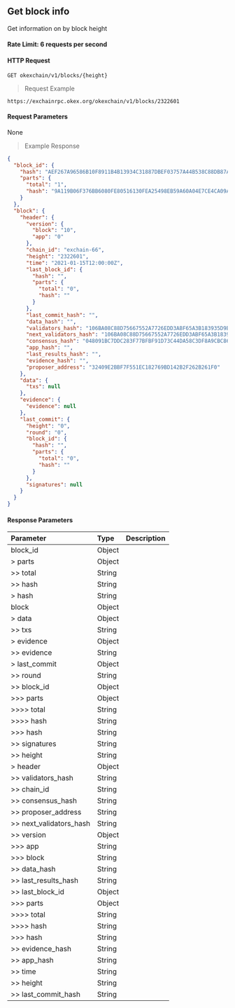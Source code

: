 ## Get block info

Get information on by block height


#### Rate Limit: 6 requests per second

#### HTTP Request

`GET okexchain/v1/blocks/{height}`

> Request Example

```wiki
https://exchainrpc.okex.org/okexchain/v1/blocks/2322601
```

#### Request Parameters

None
> Example Response

```json
{
  "block_id": {
    "hash": "AEF267A96586B10F8911B4B13934C31887DBEF03757A44B538C88DB87A5EEE83",
    "parts": {
      "total": "1",
      "hash": "9A119B06F376BB6080FE80516130FEA25498EB59A60A04E7CE4CA09AE5A1DA32"
    }
  },
  "block": {
    "header": {
      "version": {
        "block": "10",
        "app": "0"
      },
      "chain_id": "exchain-66",
      "height": "2322601",
      "time": "2021-01-15T12:00:00Z",
      "last_block_id": {
        "hash": "",
        "parts": {
          "total": "0",
          "hash": ""
        }
      },
      "last_commit_hash": "",
      "data_hash": "",
      "validators_hash": "106BA08C88D75667552A7726EDD3ABF65A3B183935D9BACB40128939EC2B3E30",
      "next_validators_hash": "106BA08C88D75667552A7726EDD3ABF65A3B183935D9BACB40128939EC2B3E30",
      "consensus_hash": "048091BC7DDC283F77BFBF91D73C44DA58C3DF8A9CBC867405D8B7F3DAADA22F",
      "app_hash": "",
      "last_results_hash": "",
      "evidence_hash": "",
      "proposer_address": "32409E2BBF7F551EC182769BD142B2F262B261F0"
    },
    "data": {
      "txs": null
    },
    "evidence": {
      "evidence": null
    },
    "last_commit": {
      "height": "0",
      "round": "0",
      "block_id": {
        "hash": "",
        "parts": {
          "total": "0",
          "hash": ""
        }
      },
      "signatures": null
    }
  }
}
```

#### Response Parameters

| **Parameter** | **Type** | **Description**                                                                                                                                                                                                                                                      |
| :----------------- | :------- | :------------------------------------------------------------------------------------------------------------------------------------------------------------------------------------------------------------------------------------------------------------------- |
|  block_id             | Object    | 				|
| > parts               | Object    | 				|
| >> total              | String    | 				|
| >> hash               | String    | 				|
| > hash                | String    | 				|
|  block                | Object    | 				|
| > data                | Object    | 				|
| >> txs                | String    | 				|
| > evidence            | Object    | 				|
| >> evidence           | String    | 				|
| > last_commit         | Object    | 				|
| >> round              | String    | 				|
| >> block_id           | Object    | 				|
| >>> parts             | Object    | 				|
| >>>> total            | String    | 				|
| >>>> hash             | String    | 				|
| >>> hash              | String    | 				|
| >> signatures         | String    | 				|
| >> height             | String    | 				|
| > header              | Object    | 				|
| >> validators_hash    | String    | 				|
| >> chain_id           | String    | 				|
| >> consensus_hash     | String    | 				|
| >> proposer_address   | String    | 				|
| >> next_validators_hash| String    | 				|
| >> version            | Object    | 				|
| >>> app               | String    | 				|
| >>> block             | String    | 				|
| >> data_hash          | String    | 				|
| >> last_results_hash  | String    | 				|
| >> last_block_id      | Object    | 				|
| >>> parts             | Object    | 				|
| >>>> total            | String    | 				|
| >>>> hash             | String    | 				|
| >>> hash              | String    | 				|
| >> evidence_hash      | String    | 				|
| >> app_hash           | String    | 				|
| >> time               | String    | 				|
| >> height             | String    | 				|
| >> last_commit_hash   | String    | 				|
